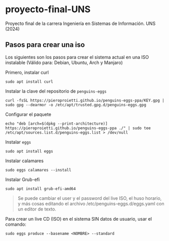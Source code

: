# proyecto-final-UNS
Proyecto final de la carrera Ingeniería en Sistemas de Información. UNS (2024)

## Pasos para crear una iso
Los siguientes son los pasos para crear el sistema actual en una ISO instalable (Válido para: Debian, Ubuntu, Arch y Manjaro)

Primero, instalar curl

```
sudo apt install curl
```

Instalar la clave del repositorio de `penguins-eggs`

```
curl -fsSL https://pieroproietti.github.io/penguins-eggs-ppa/KEY.gpg | sudo gpg --dearmor -o /etc/apt/trusted.gpg.d/penguins-eggs.gpg
```

Configurar el paquete

```
echo "deb [arch=$(dpkg --print-architecture)] https://pieroproietti.github.io/penguins-eggs-ppa ./" | sudo tee /etc/apt/sources.list.d/penguins-eggs.list > /dev/null
```

Instalar `eggs`

```
sudo apt install eggs
```

Instalar calamares

```
sudo eggs calamares --install
```

Instalar Grub-efi

```
sudo apt install grub-efi-amd64
```

> Se puede cambiar el user y el password del live ISO, el huso horario, y más cosas editando el archivo /etc/penguins-eggs.d/eggs.yaml con un editor de texto.

Para crear un live CD (ISO) en el sistema SIN datos de usuario, usar el comando:

```
sudo eggs produce --basename <NOMBRE> --standard
```


